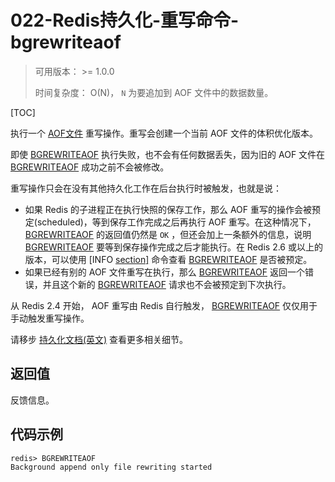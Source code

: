 # 022-Redis持久化-重写命令-bgrewriteaof

> 可用版本： >= 1.0.0
>
> 时间复杂度： O(N)， `N` 为要追加到 AOF 文件中的数据数量。

[TOC]

执行一个 [AOF文件](http://redis.io/topics/persistence#append-only-file) 重写操作。重写会创建一个当前 AOF 文件的体积优化版本。

即使 [BGREWRITEAOF](http://redisdoc.com/persistence/bgrewriteaof.html#bgrewriteaof) 执行失败，也不会有任何数据丢失，因为旧的 AOF 文件在 [BGREWRITEAOF](http://redisdoc.com/persistence/bgrewriteaof.html#bgrewriteaof) 成功之前不会被修改。

重写操作只会在没有其他持久化工作在后台执行时被触发，也就是说：

- 如果 Redis 的子进程正在执行快照的保存工作，那么 AOF 重写的操作会被预定(scheduled)，等到保存工作完成之后再执行 AOF 重写。在这种情况下， [BGREWRITEAOF](http://redisdoc.com/persistence/bgrewriteaof.html#bgrewriteaof) 的返回值仍然是 `OK` ，但还会加上一条额外的信息，说明 [BGREWRITEAOF](http://redisdoc.com/persistence/bgrewriteaof.html#bgrewriteaof) 要等到保存操作完成之后才能执行。在 Redis 2.6 或以上的版本，可以使用 [INFO [section\]](http://redisdoc.com/client_and_server/info.html#info) 命令查看 [BGREWRITEAOF](http://redisdoc.com/persistence/bgrewriteaof.html#bgrewriteaof) 是否被预定。
- 如果已经有别的 AOF 文件重写在执行，那么 [BGREWRITEAOF](http://redisdoc.com/persistence/bgrewriteaof.html#bgrewriteaof) 返回一个错误，并且这个新的 [BGREWRITEAOF](http://redisdoc.com/persistence/bgrewriteaof.html#bgrewriteaof) 请求也不会被预定到下次执行。

从 Redis 2.4 开始， AOF 重写由 Redis 自行触发， [BGREWRITEAOF](http://redisdoc.com/persistence/bgrewriteaof.html#bgrewriteaof) 仅仅用于手动触发重写操作。

请移步 [持久化文档(英文)](http://redis.io/topics/persistence) 查看更多相关细节。

## 返回值

反馈信息。

## 代码示例

```
redis> BGREWRITEAOF
Background append only file rewriting started
```

